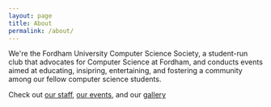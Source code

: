 ```yaml
---
layout: page
title: About
permalink: /about/
---
```


We're the Fordham University Computer Science Society, a student-run club
that advocates for Computer Science at Fordham, and conducts events aimed
at educating, insipring, entertaining, and fostering a community among
our fellow computer science students.

Check out [our staff](/staff), [our events](/events), and our [gallery](/gallery)